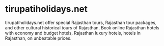 tirupatiholidays.net
====================

tirupatiholidays.net offer special Rajasthan tours, Rajasthan tour packages, and other cultural historical tours of Rajasthan. Book online Rajasthan hotels with economy and budget hotels, Rajasthan luxury hotels, hotels in Rajasthan, on unbeatable prices.
